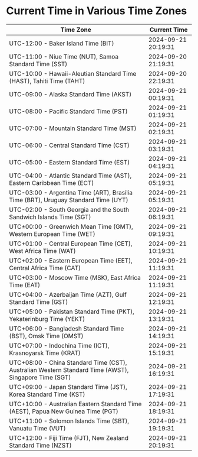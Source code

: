# Current Time in Various Time Zones

| Time Zone | Current Time |
|-----------|--------------|
| UTC-12:00 - Baker Island Time (BIT) | 2024-09-21 20:19:31 |
| UTC-11:00 - Niue Time (NUT), Samoa Standard Time (SST) | 2024-09-20 21:19:31 |
| UTC-10:00 - Hawaii-Aleutian Standard Time (HAST), Tahiti Time (TAHT) | 2024-09-20 22:19:31 |
| UTC-09:00 - Alaska Standard Time (AKST) | 2024-09-21 00:19:31 |
| UTC-08:00 - Pacific Standard Time (PST) | 2024-09-21 01:19:31 |
| UTC-07:00 - Mountain Standard Time (MST) | 2024-09-21 02:19:31 |
| UTC-06:00 - Central Standard Time (CST) | 2024-09-21 03:19:31 |
| UTC-05:00 - Eastern Standard Time (EST) | 2024-09-21 04:19:31 |
| UTC-04:00 - Atlantic Standard Time (AST), Eastern Caribbean Time (ECT) | 2024-09-21 05:19:31 |
| UTC-03:00 - Argentina Time (ART), Brasília Time (BRT), Uruguay Standard Time (UYT) | 2024-09-21 05:19:31 |
| UTC-02:00 - South Georgia and the South Sandwich Islands Time (SGT) | 2024-09-21 06:19:31 |
| UTC±00:00 - Greenwich Mean Time (GMT), Western European Time (WET) | 2024-09-21 09:19:31 |
| UTC+01:00 - Central European Time (CET), West Africa Time (WAT) | 2024-09-21 10:19:31 |
| UTC+02:00 - Eastern European Time (EET), Central Africa Time (CAT) | 2024-09-21 11:19:31 |
| UTC+03:00 - Moscow Time (MSK), East Africa Time (EAT) | 2024-09-21 11:19:31 |
| UTC+04:00 - Azerbaijan Time (AZT), Gulf Standard Time (GST) | 2024-09-21 12:19:31 |
| UTC+05:00 - Pakistan Standard Time (PKT), Yekaterinburg Time (YEKT) | 2024-09-21 13:19:31 |
| UTC+06:00 - Bangladesh Standard Time (BST), Omsk Time (OMST) | 2024-09-21 14:19:31 |
| UTC+07:00 - Indochina Time (ICT), Krasnoyarsk Time (KRAT) | 2024-09-21 15:19:31 |
| UTC+08:00 - China Standard Time (CST), Australian Western Standard Time (AWST), Singapore Time (SGT) | 2024-09-21 16:19:31 |
| UTC+09:00 - Japan Standard Time (JST), Korea Standard Time (KST) | 2024-09-21 17:19:31 |
| UTC+10:00 - Australian Eastern Standard Time (AEST), Papua New Guinea Time (PGT) | 2024-09-21 18:19:31 |
| UTC+11:00 - Solomon Islands Time (SBT), Vanuatu Time (VUT) | 2024-09-21 19:19:31 |
| UTC+12:00 - Fiji Time (FJT), New Zealand Standard Time (NZST) | 2024-09-21 20:19:31 |
